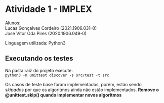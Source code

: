 # Atividade 1 - IMPLEX

Alunos: <br />
Lucas Gonçalves Cordeiro (2021.1906.031-0)<br />
José Vitor Oda Pires (2020.1906.049-0)

Linguagem utilizada: Python3

## Executando os testes

Na pasta raíz do projeto execute:  
`python3 -m unittest discover -s src/test -t src`

Os casos de teste base foram implementados, porém, estão sendo _skipados_ por que os algoritmos ainda não estão implementados. **Remove o @unittest.skip() quando implementar novos algoritmos**
